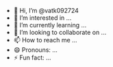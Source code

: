- 👋 Hi, I’m @vatk092724
- 👀 I’m interested in ...
- 🌱 I’m currently learning ...
- 💞️ I’m looking to collaborate on ...
- 📫 How to reach me ...
- 😄 Pronouns: ...
- ⚡ Fun fact: ...

<!---
vatk092724/vatk092724 is a ✨ special ✨ repository because its `README.md` (this file) appears on your GitHub profile.
You can click the Preview link to take a look at your changes.
--->

